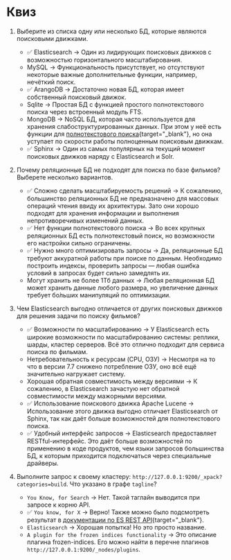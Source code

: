 # Квиз

1. Выберите из списка одну или несколько БД, которые являются поисковыми движками.
    - ✅ Elasticsearch → Один из лидирующих поисковых движков с возможностью горизонтального масштабирования.
    - MySQL → Функциональность присутствует, но отсутствуют некоторые важные дополнительные функции, например, нечёткий поиск.
    - ✅ ArangoDB → Достаточно новая БД, которая имеет собственный поисковый движок.
    - Sqlite → Простая БД с функцией простого полнотекстового поиска через встроенный модуль FTS.
    - MongoDB → NoSQL БД, которая часто используется для хранения слабоструктурированных данных. При этом у неё есть функции для [полнотекстового поиска](https://docs.mongodb.com/manual/text-search/){target="_blank"}, но она уступает по скорости работы полноценным поисковым движкам.
    - ✅ Sphinx → Один из самых популярных на текущий момент поисковых движков наряду с Elasticsearch и Solr.

2. Почему реляционные БД не подходят для поиска по базе фильмов? Выберете несколько вариантов.
    - ✅ Сложно сделать масштабируемость решений → К сожалению, большинство реляционных БД не предназначено для массовых операций чтения ввиду их архитектуры. Зато они хорошо подходят для хранения информации и выполнения непротиворечивых изменений данных.
    - ✅ Нет функции полнотекстового поиска → Во всех крупных реляционных БД есть полнотекстовый поиск, но возможности его настройки сильно ограничены.
    - ✅ Нужно много оптимизировать запросы → Да, реляционные БД требуют аккуратной работы при поиске по данным. Необходимо построить индексы, проверить запросы — любая ошибка условий в запросах будет сильно замедлять их.
    - Могут хранить не более 1Тб данных → Любая реляционная БД может хранить данные любого размера, но увеличение данных требует бо́льших манипуляций по оптимизации.

3. Чем Elasticsearch выгодно отличается от других поисковых движков для решения задачи по поиску фильмов?
    - ✅ Возможности по масштабированию → У Elasticsearch есть широкие возможности по масштабированию системы: реплики, шарды, кластер серверов. Всё это отлично подходит для сервиса поиска по фильмам.
    - Нетребовательность к ресурсам (CPU, ОЗУ) → Несмотря на то что в версии 7.7 снижено потребление ОЗУ, оно всё ещё значительно нагружает систему.
    - Хорошая обратная совместимость между версиями → К сожалению, в Elasticsearch зачастую нет обратной совместимости между мажорными версиями.
    - ✅ Использование поискового движка Apache Lucene → Использование этого движка выгодно отличает Elasticsearch от Sphinx, так как даёт больше возможностей для полнотекстового поиска.
    - ✅ Удобный интерфейс запросов → Elasticsearch предоставляет RESTful-интерфейс. Это даёт больше возможностей по применению в коде продуктов, чем языки запросов большинства БД, к которым приходится подключаться через специальные драйверы.

4. Выполните запрос к своему кластеру: `http://127.0.0.1:9200/_xpack?categories=build`. Что указано в графе `tagline`?
    - `You Know, for Search` → Нет. Такой таглайн выводится при запросе к корню API.
    - ✅ `You know, for X`  → Верно! Также можно было подсмотреть результат в [документации по ES REST API](https://www.elastic.co/guide/en/elasticsearch/reference/current/info-api.html){target="_blank"}. 
    - `Elasticsearch` → Хорошая попытка! Но это просто название. 
    - `A plugin for the frozen indices functionality` → Это описание плагина frozen-indices. Его можно найти в перечне плагинов `http://127.0.0.1:9200/_nodes/plugins`.